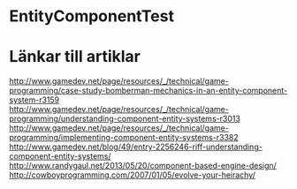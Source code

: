 EntityComponentTest
===================

Länkar till artiklar
====================

http://www.gamedev.net/page/resources/_/technical/game-programming/case-study-bomberman-mechanics-in-an-entity-component-system-r3159 <br>
http://www.gamedev.net/page/resources/_/technical/game-programming/understanding-component-entity-systems-r3013 <br>
http://www.gamedev.net/page/resources/_/technical/game-programming/implementing-component-entity-systems-r3382 <br>
http://www.gamedev.net/blog/49/entry-2256246-riff-understanding-component-entity-systems/ <br>
http://www.randygaul.net/2013/05/20/component-based-engine-design/ <br>
http://cowboyprogramming.com/2007/01/05/evolve-your-heirachy/
